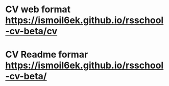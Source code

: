 # CV web format https://ismoil6ek.github.io/rsschool-cv-beta/cv
# CV Readme formar https://ismoil6ek.github.io/rsschool-cv-beta/
